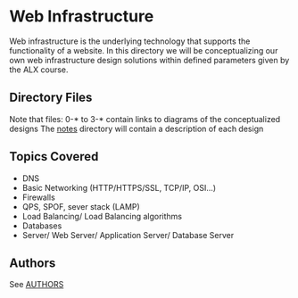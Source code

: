 # Web Infrastructure

Web infrastructure is the underlying technology that supports the functionality of a website. In this directory we will be conceptualizing our own web infrastructure design solutions within defined parameters given by the ALX course.

## Directory Files

Note that files: 0-* to 3-* contain links to diagrams of the conceptualized designs
The [notes](notes) directory will contain a description of each design

## Topics Covered

* DNS
* Basic Networking (HTTP/HTTPS/SSL, TCP/IP, OSI...)
* Firewalls
* QPS, SPOF, sever stack (LAMP)
* Load Balancing/ Load Balancing algorithms
* Databases
* Server/ Web Server/ Application Server/ Database Server

## Authors

See [AUTHORS](AUTHORS)
